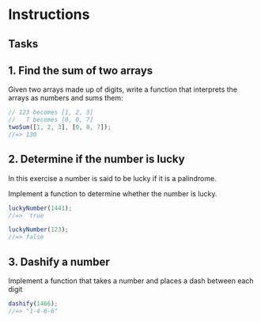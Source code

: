 # Instructions



## Tasks

## 1. Find the sum of two arrays

Given two arrays made up of digits, write a function that interprets the arrays as numbers and sums them:

```javascript
// 123 becomes [1, 2, 3]
//   7 becomes [0, 0, 7]
twoSum([1, 2, 3], [0, 0, 7]);
//=> 130
```

## 2. Determine if the number is lucky

In this exercise a number is said to be lucky if it is a palindrome.

Implement a function to determine whether the number is lucky.

```javascript
luckyNumber(1441);
//=>  true

luckyNumber(123);
//=> false
```

## 3. Dashify a number

Implement a function that takes a number and places a dash between each digit

```javascript
dashify(1466);
//=> "1-4-6-6"
```
